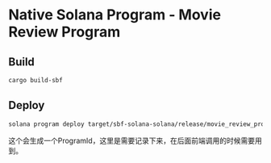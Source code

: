 # Native Solana Program -  Movie Review Program

## Build

```bash
cargo build-sbf
```

## Deploy

```bash
solana program deploy target/sbf-solana-solana/release/movie_review_program.so
```

这个会生成一个ProgramId，这里是需要记录下来，在后面前端调用的时候需要用到。
